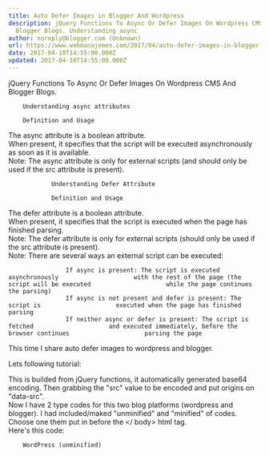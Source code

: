```yaml
---
title: Auto Defer Images in Blogger And Wordpress
description: jQuery Functions To Async Or Defer Images On Wordpress CMS And
  Blogger Blogs. Understanding async
author: noreply@blogger.com (Unknown)
url: https://www.webmanajemen.com/2017/04/auto-defer-images-in-blogger-and-wordpress.html
date: 2017-04-10T14:55:00.000Z
updated: 2017-04-10T14:55:00.000Z
---
```


jQuery Functions To Async Or Defer Images On Wordpress CMS And Blogger         Blogs.     
        
        Understanding async attributes

        Definition and Usage     
The async attribute is a boolean attribute.         
When present, it specifies that the script will be executed             asynchronously as soon as it is available.         
Note:            The async attribute is only for external scripts (and should only             be used if the src attribute is present).         

                Understanding Defer Attribute             

                Definition and Usage             
The defer attribute is a boolean attribute.             
When present, it specifies that the script is executed when the                 page has finished parsing.             
Note:                The defer attribute is only for external scripts (should only                 be used if the src attribute is present).             
Note:                There are several ways an external script can be executed:             

                    If async is present: The script is executed asynchronously                     with the rest of the page (the script will be executed                     while the page continues the parsing)                 
                    If async is not present and defer is present: The script is                     executed when the page has finished parsing                 
                    If neither async or defer is present: The script is fetched                     and executed immediately, before the browser continues                     parsing the page                 



This time I share auto defer images to wordpress and blogger.     

Lets following tutorial:

This is builded from jQuery functions, it automatically generated         base64 encoding. Then grabbing the "src" value to be encoded and put         origins on "data-src".     
Now I have 2 type codes for this two blog platforms (wordpress and         blogger). I had included/maked "unminified" and "minified" of codes.         Choose one them put in before the </ body> html tag.     
        Here's this code:     

        WordPress (unminified)     

  <Script>
 $ ( "Img"). Each (function () {
 $ (This) .attr ( "Data-src", $ (this) .attr ( "src"));
 $ (This) .attr ( "src", the "data: image / png; base64, R0lGODlhAQABAAD / ACwAAAAAAQABAAACADs =")}
 );
 function init () {
 var e = document.getElementsByTagName ( "img");
 for (var t = 0; t <e.length; t ++) {
 if (e [t] .getAttribute ( "Data-src")) {
 e [t] .setAttribute ( "src", e [t] .getAttribute ( "Data-src"))}
 }
 }
 window.onload = init;
 </ Script>


        WordPress (minified)     

  <Script> $ ( "img"). Each (function () {$ (this) .attr ( "Data-src", $ (this) .attr ( "src")); $ (this) .attr ( " src ", the" data: image / png; base64, R0lGODlhAQABAAD / ACwAAAAAAQABAAACADs = ")}); function init () {var e = document.getElementsByTagName (" img "); for (var t = 0; t <e.length ; t ++) {if (e [t] .getAttribute ( "Data-src")) {e [t] .setAttribute ( "src", e [t] .getAttribute ( "Data-src"))}}} window .onload = init; </ script> 

        Blogger (unminified)     

  <Script type = "text / javascript">
 // <! [CDATA [
 $ ( "Img"). Each (function () {
 $ (This) .attr ( "Data-src", $ (this) .attr ( "src"));
 $ (This) .attr ( "src", the "data: image / png; base64, R0lGODlhAQABAAD / ACwAAAAAAQABAAACADs =")}
 );
 function init () {
 var e = document.getElementsByTagName ( "img");
 for (var t = 0; t <e.length; t ++) {if (e [t] .getAttribute ( "Data-src")) {e [t] .setAttribute ( "src", e [t] .getAttribute ( "Data-src"))}}} window.onload = init;  //]]>
 </ Script> 

        Blogger (minified)     

  <Script type = "text / javascript"> // <! [CDATA [$ ( "img"). Each (function () {$ (this) .attr ( "Data-src", $ (this) .attr ( "src")); $ (this) .attr ( "src", the "data: image / png; base64, R0lGODlhAQABAAD / ACwAAAAAAQABAAACADs =")}); function init () {var e = document.getElementsByTagName ( "img" ); for (var t = 0; t <e.length; t ++) {if (e [t] .getAttribute ( "Data-src")) {e [t] .setAttribute ( "src", e [t] .getAttribute ( "Data-src"))}}} window.onload = init;  //]]> </ script><hr/> <a href="https://www.webmanajemen.com/2017/04/auto-defer-images-in-blogger-and-wordpress.html" rel="follow" class="button" id="read-more">Read More</a>